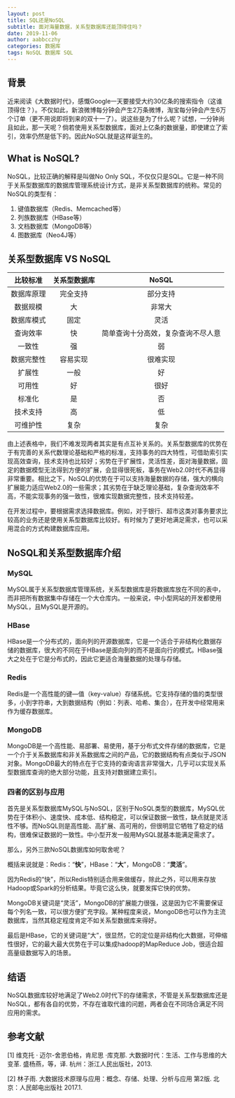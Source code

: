 ```yaml
---
layout: post
title: SQL还是NoSQL
subtitle: 面对海量数据，关系型数据库还能顶得住吗？
date: 2019-11-06
author: aabbcczhy
categories: 数据库
tags: NoSQL 数据库 SQL
---
```


## 背景

近来阅读《大数据时代》，感慨Google一天要接受大约30亿条的搜索指令（这谁顶得住？）。不仅如此，新浪微博每分钟会产生2万条微博，淘宝每分钟会产生6万个订单（更不用说即将到来的双十一了）。说这些是为了什么呢？试想，一分钟尚且如此，那一天呢？倘若使用关系型数据库，面对上亿条的数据量，即使建立了索引，效率仍然是低下的。因此NoSQL就是这样诞生的。

## What is NoSQL?

NoSQL，比较正确的解释是叫做No Only SQL，不仅仅只是SQL。它是一种不同于关系型数据库的数据库管理系统设计方式，是非关系型数据库的统称。常见的NoSQL的类型有：

1. 键值数据库（Redis、Memcached等）
2. 列族数据库（HBase等）
3. 文档数据库（MongoDB等）
4. 图数据库（Neo4J等）

## 关系型数据库 VS NoSQL

|  比较标准  | 关系型数据库 |               NoSQL                |
| :--------: | :----------: | :--------------------------------: |
| 数据库原理 |   完全支持   |              部分支持              |
|  数据规模  |      大      |               非常大               |
| 数据库模式 |     固定     |                灵活                |
|  查询效率  |      快      | 简单查询十分高效，复杂查询不尽人意 |
|   一致性   |      强      |                 弱                 |
| 数据完整性 |   容易实现   |              很难实现              |
|   扩展性   |     一般     |                 好                 |
|   可用性   |      好      |                很好                |
|   标准化   |      是      |                 否                 |
|  技术支持  |      高      |                 低                 |
|  可维护性  |     复杂     |                复杂                |

由上述表格中，我们不难发现两者其实是有点互补关系的。关系型数据库的优势在于有完善的关系代数理论基础和严格的标准，支持事务的四大特性，可借助索引实现高效查询，技术支持也比较好；劣势在于扩展性，灵活性差，面对海量数据，固定的数据模型无法得到方便的扩展，会显得很死板，事务在Web2.0时代不再显得非常重要。相比之下，NoSQL的优势在于可以支持海量数据的存储，强大的横向扩展能力适应Web2.0的一些需求；其劣势在于缺乏理论基础，复杂查询效率不高，不能实现事务的强一致性，很难实现数据完整性，技术支持较差。

在开发过程中，要根据需求选择数据库。例如，对于银行、超市这类对事务要求比较高的业务还是使用关系型数据库比较好。有时候为了更好地满足需求，也可以采用混合的方式构建数据库应用。

## NoSQL和关系型数据库介绍

### MySQL

MySQL属于关系型数据库管理系统，关系型数据库是将数据库放在不同的表中，而非把所有数据集中存储在一个大仓库内。一般来说，中小型网站的开发都使用MySQL，且MySQL是开源的。

### HBase

HBase是一个分布式的，面向列的开源数据库，它是一个适合于非结构化数据存储的数据库，很大的不同在于HBase是面向列的而不是面向行的模式。HBase强大之处在于它是分布式的，因此它更适合海量数据的处理与存储。

### Redis

Redis是一个高性能的键—值（key-value）存储系统。它支持存储的值的类型很多，小到字符串，大到数据结构（例如：列表、哈希、集合），在开发中经常用来作为缓存数据库。

### MongoDB

MongoDB是一个高性能、易部署、易使用，基于分布式文件存储的数据库，它是一个介于关系数据库和非关系数据库之间的产品，它的数据结构有点类似于JSON对象。MongoDB最大的特点在于它支持的查询语言非常强大，几乎可以实现关系型数据库查询的绝大部分功能，且支持对数据建立索引。

### 四者的区别与应用

首先是关系型数据库MySQL与NoSQL，区别于NoSQL类型的数据库，MySQL优势在于体积小、速度快、成本低、结构稳定，可以保证数据一致性，缺点就是灵活性不够。而NoSQL则是高性能、高扩展、高可用的，但很明显它牺牲了稳定的结构，很难保证数据的一致性。中小型开发一般用MySQL就基本能满足需求了。

那么，另外三款NoSQL数据库如何取舍呢？

概括来说就是：Redis：“**快**”，HBase：“**大**”，MongoDB：“**灵活**”。

因为Redis的“快”，所以Redis特别适合用来做缓存，除此之外，可以用来存放Hadoop或Spark的分析结果。毕竟它这么快，就要发挥它快的优势。

MongoDB关键词是“灵活”，MongoDB的扩展能力很强，这是因为它不需要保证每个列名一致，可以很方便扩充字段。某种程度来说，MongoDB也可以作为主流数据库，当然其稳定程度肯定不如关系型数据库来得好。

最后是HBase，它的关键词是“大”，很显然，它的定位是非结构化大数据，可伸缩性很好，它的最大最大优势在于可以集成hadoop的MapReduce Job，很适合超高量级数据写入的场景。

## 结语

NoSQL数据库较好地满足了Web2.0时代下的存储需求，不管是关系型数据库还是NoSQL，都有各自的优势，不存在谁取代谁的问题，两者会在不同场合满足不同应用的需求。

## 参考文献

[1] 维克托 · 迈尔-舍恩伯格，肯尼思 ·库克那. 大数据时代：生活、工作与思维的大变革. 盛杨燕，等，译. 杭州：浙江人民出版社，2013.

[2] 林子雨. 大数据技术原理与应用：概念、存储、处理、分析与应用 第2版. 北京：人民邮电出版社 2017.1.